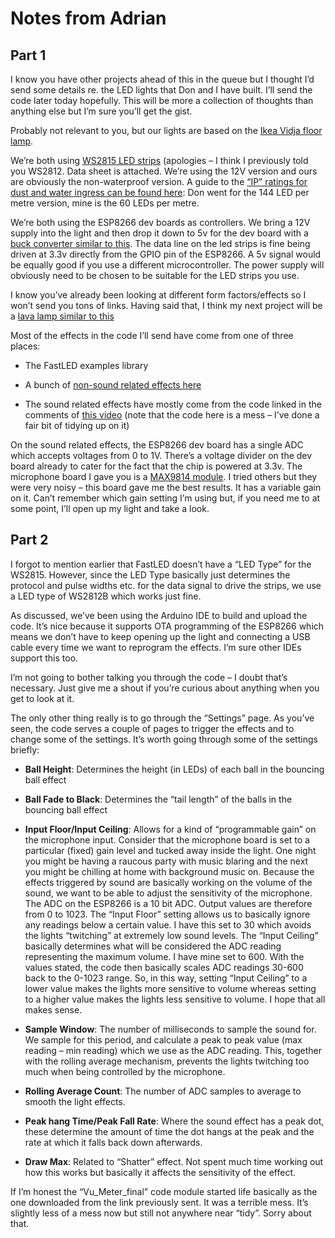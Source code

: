 # Notes from Adrian

## Part 1

I know you have other projects ahead of this in the queue but I thought I’d send some details re. the LED lights that Don and I have built. I’ll send the code later today hopefully. This will be more a collection of thoughts than anything else but I’m sure you’ll get the gist.

Probably not relevant to you, but our lights are based on the [Ikea Vidja floor lamp](https://www.ikea.com/gb/en/p/vidja-floor-lamp-white-80309203/).

We’re both using [WS2815 LED strips](./Datasheets/WS2815%20LED%20Datasheet.pdf) (apologies – I think I previously told you WS2812. Data sheet is attached. We’re using the 12V version and ours are obviously the non-waterproof version. A guide to the [“IP” ratings for dust and water ingress can be found here](https://uk.rs-online.com/web/generalDisplay.html?id=ideas-and-advice/ip-ratings): Don went for the 144 LED per metre version, mine is the 60 LEDs per metre.

We’re both using the ESP8266 dev boards as controllers. We bring a 12V supply into the light and then drop it down to 5v for the dev board with a [buck converter similar to this](https://www.amazon.co.uk/Youmile-LM2596S-Converter-Efficiency-Regulator/dp/B07ZCRTMXK). The data line on the led strips is fine being driven at 3.3v directly from the GPIO pin of the ESP8266. A 5v signal would be equally good if you use a different microcontroller. The power supply will obviously need to be chosen to be suitable for the LED strips you use.

I know you’ve already been looking at different form factors/effects so I won’t send you tons of links. Having said that, I think my next project will be a [lava lamp similar to this](https://www.youtube.com/watch?v=64X5sJJ4YKM)

Most of the effects in the code I’ll send have come from one of three places:

- The FastLED examples library

- A bunch of [non-sound related effects here](https://www.tweaking4all.com/hardware/arduino/adruino-led-strip-effects/)

- The sound related effects have mostly come from the code linked in the comments of [this video](https://www.youtube.com/watch?v=YVuYO014h0M) (note that the code here is a mess – I’ve done a fair bit of tidying up on it)

On the sound related effects, the ESP8266 dev board has a single ADC which accepts voltages from 0 to 1V. There’s a voltage divider on the dev board already to cater for the fact that the chip is powered at 3.3v. The microphone board I gave you is a [MAX9814 module](https://www.amazon.co.uk/gp/product/B093SJ5X48/ref=ppx_yo_dt_b_search_asin_title?ie=UTF8&psc=1). I tried others but they were very noisy – this board gave me the best results. It has a variable gain on it. Can’t remember which gain setting I’m using but, if you need me to at some point, I’ll open up my light and take a look.

## Part 2

I forgot to mention earlier that FastLED doesn’t have a “LED Type” for the WS2815. However, since the LED Type basically just determines the protocol and pulse widths etc. for the data signal to drive the strips, we use a LED type of WS2812B which works just fine.

As discussed, we’ve been using the Arduino IDE to build and upload the code. It’s nice because it supports OTA programming of the ESP8266 which means we don’t have to keep opening up the light and connecting a USB cable every time we want to reprogram the effects. I’m sure other IDEs support this too.

I’m not going to bother talking you through the code – I doubt that’s necessary. Just give me a shout if you’re curious about anything when you get to look at it.

The only other thing really is to go through the “Settings” page. As you’ve seen, the code serves a couple of pages to trigger the effects and to change some of the settings. It’s worth going through some of the settings briefly:

- **Ball Height**: Determines the height (in LEDs) of each ball in the bouncing ball effect

- **Ball Fade to Black**: Determines the “tail length” of the balls in the bouncing ball effect

- **Input Floor/Input Ceiling**: Allows for a kind of “programmable gain” on the microphone input. Consider that the microphone board is set to a particular (fixed) gain level and tucked away inside the light. One night you might be having a raucous party with music blaring and the next you might be chilling at home with background music on. Because the effects triggered by sound are basically working on the volume of the sound, we want to be able to adjust the sensitivity of the microphone. The ADC on the ESP8266 is a 10 bit ADC. Output values are therefore from 0 to 1023. The “Input Floor” setting allows us to basically ignore any readings below a certain value. I have this set to 30 which avoids the lights “twitching” at extremely low sound levels. The “Input Ceiling” basically determines what will be considered the ADC reading representing the maximum volume. I have mine set to 600. With the values stated, the code then basically scales ADC readings 30-600 back to the 0-1023 range. So, in this way, setting “Input Ceiling” to a lower value makes the lights more sensitive to volume whereas setting to a higher value makes the lights less sensitive to volume. I hope that all makes sense.

- **Sample Window**: The number of milliseconds to sample the sound for. We sample for this period, and calculate a peak to peak value (max reading – min reading) which we use as the ADC reading. This, together with the rolling average mechanism, prevents the lights twitching too much when being controlled by the microphone.

- **Rolling Average Count**: The number of ADC samples to average to smooth the light effects.

- **Peak hang Time/Peak Fall Rate**: Where the sound effect has a peak dot, these determine the amount of time the dot hangs at the peak and the rate at which it falls back down afterwards.

- **Draw Max**: Related to “Shatter” effect. Not spent much time working out how this works but basically it affects the sensitivity of the effect.

If I’m honest the “Vu_Meter_final” code module started life basically as the one downloaded from the link previously sent. It was a terrible mess. It’s slightly less of a mess now but still not anywhere near “tidy”. Sorry about that.